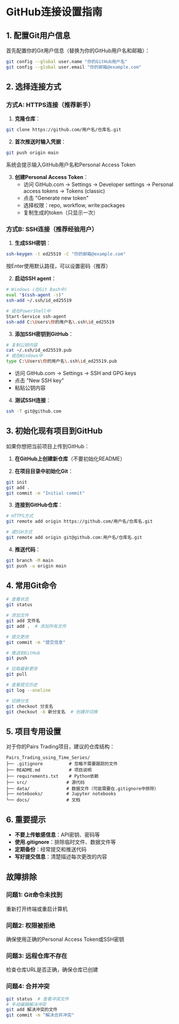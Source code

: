 # GitHub连接设置指南

## 1. 配置Git用户信息

首先配置你的Git用户信息（替换为你的GitHub用户名和邮箱）：

```bash
git config --global user.name "你的GitHub用户名"
git config --global user.email "你的邮箱@example.com"
```

## 2. 选择连接方式

### 方式A: HTTPS连接（推荐新手）

1. **克隆仓库**：
```bash
git clone https://github.com/用户名/仓库名.git
```

2. **首次推送时输入凭据**：
```bash
git push origin main
```
系统会提示输入GitHub用户名和Personal Access Token

3. **创建Personal Access Token**：
   - 访问 GitHub.com → Settings → Developer settings → Personal access tokens → Tokens (classic)
   - 点击 "Generate new token"
   - 选择权限：repo, workflow, write:packages
   - 复制生成的token（只显示一次）

### 方式B: SSH连接（推荐经验用户）

1. **生成SSH密钥**：
```bash
ssh-keygen -t ed25519 -C "你的邮箱@example.com"
```
按Enter使用默认路径，可以设置密码（推荐）

2. **启动SSH agent**：
```bash
# Windows (在Git Bash中)
eval "$(ssh-agent -s)"
ssh-add ~/.ssh/id_ed25519

# 或在PowerShell中
Start-Service ssh-agent
ssh-add C:\Users\你的用户名\.ssh\id_ed25519
```

3. **添加SSH密钥到GitHub**：
```bash
# 复制公钥内容
cat ~/.ssh/id_ed25519.pub
# 或在Windows中
type C:\Users\你的用户名\.ssh\id_ed25519.pub
```
   - 访问 GitHub.com → Settings → SSH and GPG keys
   - 点击 "New SSH key"
   - 粘贴公钥内容

4. **测试SSH连接**：
```bash
ssh -T git@github.com
```

## 3. 初始化现有项目到GitHub

如果你想把当前项目上传到GitHub：

1. **在GitHub上创建新仓库**（不要初始化README）

2. **在项目目录中初始化Git**：
```bash
git init
git add .
git commit -m "Initial commit"
```

3. **连接到GitHub仓库**：
```bash
# HTTPS方式
git remote add origin https://github.com/用户名/仓库名.git

# 或SSH方式
git remote add origin git@github.com:用户名/仓库名.git
```

4. **推送代码**：
```bash
git branch -M main
git push -u origin main
```

## 4. 常用Git命令

```bash
# 查看状态
git status

# 添加文件
git add 文件名
git add .  # 添加所有文件

# 提交更改
git commit -m "提交信息"

# 推送到GitHub
git push

# 拉取最新更改
git pull

# 查看提交历史
git log --oneline

# 切换分支
git checkout 分支名
git checkout -b 新分支名  # 创建并切换
```

## 5. 项目专用设置

对于你的Pairs Trading项目，建议的仓库结构：

```
Pairs_Trading_using_Time_Series/
├── .gitignore          # 忽略不需要跟踪的文件
├── README.md           # 项目说明
├── requirements.txt    # Python依赖
├── src/               # 源代码
├── data/              # 数据文件（可能需要在.gitignore中排除）
├── notebooks/         # Jupyter notebooks
└── docs/              # 文档
```

## 6. 重要提示

- **不要上传敏感信息**：API密钥、密码等
- **使用.gitignore**：排除临时文件、数据文件等
- **定期备份**：经常提交和推送代码
- **写好提交信息**：清楚描述每次更改的内容

## 故障排除

### 问题1: Git命令未找到
重新打开终端或重启计算机

### 问题2: 权限被拒绝
确保使用正确的Personal Access Token或SSH密钥

### 问题3: 远程仓库不存在
检查仓库URL是否正确，确保仓库已创建

### 问题4: 合并冲突
```bash
git status  # 查看冲突文件
# 手动编辑解决冲突
git add 解决冲突的文件
git commit -m "解决合并冲突"
``` 